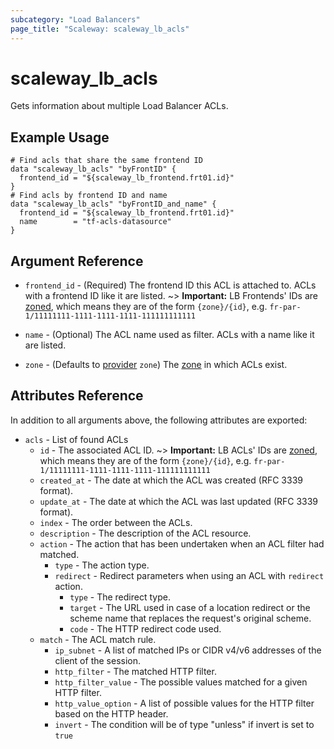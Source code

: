 ```yaml
---
subcategory: "Load Balancers"
page_title: "Scaleway: scaleway_lb_acls"
---
```


# scaleway_lb_acls

Gets information about multiple Load Balancer ACLs.

## Example Usage

```hcl
# Find acls that share the same frontend ID
data "scaleway_lb_acls" "byFrontID" {
  frontend_id = "${scaleway_lb_frontend.frt01.id}"
}
# Find acls by frontend ID and name
data "scaleway_lb_acls" "byFrontID_and_name" {
  frontend_id = "${scaleway_lb_frontend.frt01.id}"
  name        = "tf-acls-datasource"
}
```

## Argument Reference

- `frontend_id` - (Required) The frontend ID this ACL is attached to. ACLs with a frontend ID like it are listed.
  ~> **Important:** LB Frontends' IDs are [zoned](../guides/regions_and_zones.md#resource-ids), which means they are of the form `{zone}/{id}`, e.g. `fr-par-1/11111111-1111-1111-1111-111111111111`

- `name` - (Optional) The ACL name used as filter. ACLs with a name like it are listed.

- `zone` - (Defaults to [provider](../index.md#zone) `zone`) The [zone](../guides/regions_and_zones.md#zones) in which ACLs exist.

## Attributes Reference

In addition to all arguments above, the following attributes are exported:

- `acls` - List of found ACLs
    - `id` - The associated ACL ID.
      ~> **Important:** LB ACLs' IDs are [zoned](../guides/regions_and_zones.md#resource-ids), which means they are of the form `{zone}/{id}`, e.g. `fr-par-1/11111111-1111-1111-1111-111111111111`
    - `created_at` - The date at which the ACL was created (RFC 3339 format).
    - `update_at` - The date at which the ACL was last updated (RFC 3339 format).
    - `index` - The order between the ACLs.
    - `description` - The description of the ACL resource.
    - `action` - The action that has been undertaken when an ACL filter had matched.
        - `type` - The action type.
        - `redirect` - Redirect parameters when using an ACL with `redirect` action.
            - `type`  - The redirect type.
            - `target`  - The URL used in case of a location redirect or the scheme name that replaces the request's original scheme.
            - `code`  - The HTTP redirect code used.
    - `match` - The ACL match rule.
        - `ip_subnet` - A list of matched IPs or CIDR v4/v6 addresses of the client of the session.
        - `http_filter` - The matched HTTP filter.
        - `http_filter_value` - The possible values matched for a given HTTP filter.
        - `http_value_option` - A list of possible values for the HTTP filter based on the HTTP header.
        - `invert` -  The condition will be of type "unless" if invert is set to `true`